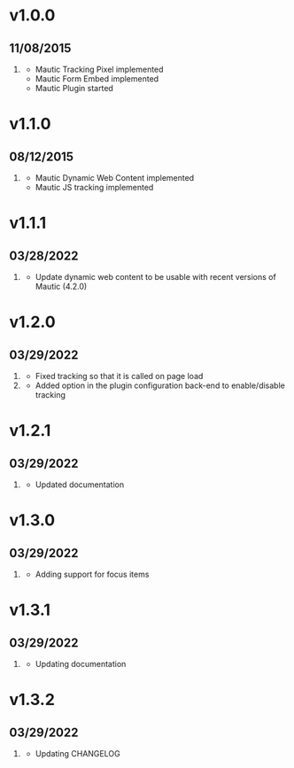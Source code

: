 # v1.0.0
## 11/08/2015

1. [](#new)
    * Mautic Tracking Pixel implemented
    * Mautic Form Embed implemented
    * Mautic Plugin started

# v1.1.0
## 08/12/2015

1. [](#new)
    * Mautic Dynamic Web Content implemented
    * Mautic JS tracking implemented

# v1.1.1
## 03/28/2022

1. [](#bugfix)
    * Update dynamic web content to be usable with recent versions of Mautic (4.2.0)

# v1.2.0
## 03/29/2022

1. [](#bugfix)
    * Fixed tracking so that it is called on page load
2. [](#new)
    * Added option in the plugin configuration back-end to enable/disable
      tracking

# v1.2.1
## 03/29/2022

1. [](#bugfix)
    * Updated documentation

# v1.3.0
## 03/29/2022

1. [](#new)
    * Adding support for focus items

# v1.3.1
## 03/29/2022

1. [](#bugfix)
    * Updating documentation

# v1.3.2
## 03/29/2022

1. [](#bugfix)
    * Updating CHANGELOG
